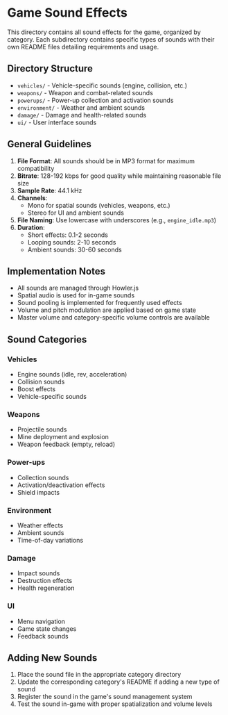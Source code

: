 # Game Sound Effects

This directory contains all sound effects for the game, organized by category. Each subdirectory contains specific types of sounds with their own README files detailing requirements and usage.

## Directory Structure

- `vehicles/` - Vehicle-specific sounds (engine, collision, etc.)
- `weapons/` - Weapon and combat-related sounds
- `powerups/` - Power-up collection and activation sounds
- `environment/` - Weather and ambient sounds
- `damage/` - Damage and health-related sounds
- `ui/` - User interface sounds

## General Guidelines

1. **File Format**: All sounds should be in MP3 format for maximum compatibility
2. **Bitrate**: 128-192 kbps for good quality while maintaining reasonable file size
3. **Sample Rate**: 44.1 kHz
4. **Channels**: 
   - Mono for spatial sounds (vehicles, weapons, etc.)
   - Stereo for UI and ambient sounds
5. **File Naming**: Use lowercase with underscores (e.g., `engine_idle.mp3`)
6. **Duration**: 
   - Short effects: 0.1-2 seconds
   - Looping sounds: 2-10 seconds
   - Ambient sounds: 30-60 seconds

## Implementation Notes

- All sounds are managed through Howler.js
- Spatial audio is used for in-game sounds
- Sound pooling is implemented for frequently used effects
- Volume and pitch modulation are applied based on game state
- Master volume and category-specific volume controls are available

## Sound Categories

### Vehicles
- Engine sounds (idle, rev, acceleration)
- Collision sounds
- Boost effects
- Vehicle-specific sounds

### Weapons
- Projectile sounds
- Mine deployment and explosion
- Weapon feedback (empty, reload)

### Power-ups
- Collection sounds
- Activation/deactivation effects
- Shield impacts

### Environment
- Weather effects
- Ambient sounds
- Time-of-day variations

### Damage
- Impact sounds
- Destruction effects
- Health regeneration

### UI
- Menu navigation
- Game state changes
- Feedback sounds

## Adding New Sounds

1. Place the sound file in the appropriate category directory
2. Update the corresponding category's README if adding a new type of sound
3. Register the sound in the game's sound management system
4. Test the sound in-game with proper spatialization and volume levels 